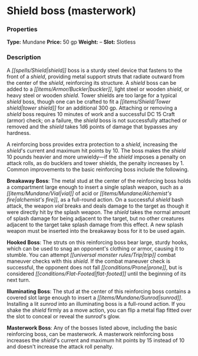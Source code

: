 ﻿---
Title: "Shield boss (masterwork)"
Type: "Mundane"
Price: "50 gp"
Weight: "–"
Slot: "Slotless"
Description: |
  "A shield boss is a sturdy steel device that fastens to the front of a shield, providing metal support struts that radiate outward from the center of the shield, reinforcing its structure. A shield boss can be added to a buckler, light steel or wooden shield, or heavy steel or wooden shield. Tower shields are too large for a typical shield boss, though one can be crafted to fit a tower shield for an additional 300 gp. Attaching or removing a shield boss requires 10 minutes of work and a successful DC 15 Craft (armor) check; on a failure, the shield boss is not successfully attached or removed and the shield takes 1d6 points of damage that bypasses any hardness.
  A reinforcing boss provides extra protection to a shield, increasing the shield's current and maximum hit points by 10. The boss makes the shield 10 pounds heavier and more unwieldy—if the shield imposes a penalty on attack rolls, as do bucklers and tower shields, the penalty increases by 1. Common improvements to the basic reinforcing boss include the following.
  **Breakaway Boss**: The metal stud at the center of the reinforcing boss holds a compartment large enough to insert a single splash weapon, such as a vial of acid or alchemist's fire, as a full-round action. On a successful shield bash attack, the weapon vial breaks and deals damage to the target as though it were directly hit by the splash weapon. The shield takes the normal amount of splash damage for being adjacent to the target, but no other creatures adjacent to the target take splash damage from this effect. A new splash weapon must be inserted into the breakaway boss for it to be used again.
  **Hooked Boss**: The struts on this reinforcing boss bear large, sturdy hooks, which can be used to snag an opponent's clothing or armor, causing it to stumble. You can attempt trip combat maneuver checks with this shield. If the combat maneuver check is successful, the opponent does not fall prone, but is considered flat-footed until the beginning of its next turn.
  **Illuminating Boss**: The stud at the center of this reinforcing boss contains a covered slot large enough to insert a sunrod. Installing a lit sunrod into an illuminating boss is a full-round action. If you shake the shield firmly as a move action, you can flip a metal flap fitted over the slot to conceal or reveal the sunrod's glow.
  **Masterwork Boss**: Any of the bosses listed above, including the basic reinforcing boss, can be masterwork. A masterwork reinforcing boss increases the shield's current and maximum hit points by 15 instead of 10 and doesn't increase the attack roll penalty."
Sources: "['Melee Tactics Toolbox']"
---

# Shield boss (masterwork)

### Properties

**Type:** Mundane **Price:** 50 gp **Weight:** – **Slot:** Slotless

### Description

A _[[spells/Shield|shield]]_ boss is a sturdy steel device that fastens to the front of a _shield_, providing metal support struts that radiate outward from the center of the _shield_, reinforcing its structure. A _shield_ boss can be added to a _[[items/Armor/Buckler|buckler]]_, light steel or wooden _shield_, or heavy steel or wooden _shield_. Tower shields are too large for a typical _shield_ boss, though one can be crafted to fit a _[[items/Shield/Tower shield|tower shield]]_ for an additional 300 gp. Attaching or removing a _shield_ boss requires 10 minutes of work and a successful DC 15 Craft (armor) check; on a failure, the _shield_ boss is not successfully attached or removed and the _shield_ takes 1d6 points of damage that bypasses any hardness.

A reinforcing boss provides extra protection to a _shield_, increasing the _shield_'s current and maximum hit points by 10. The boss makes the _shield_ 10 pounds heavier and more unwieldy—if the _shield_ imposes a penalty on attack rolls, as do bucklers and tower shields, the penalty increases by 1. Common improvements to the basic reinforcing boss include the following.

**Breakaway Boss**: The metal stud at the center of the reinforcing boss holds a compartment large enough to insert a single splash weapon, such as a _[[items/Mundane/Vial|vial]]_ of acid or _[[items/Mundane/Alchemist's fire|alchemist's fire]]_, as a full-round action. On a successful _shield_ bash attack, the weapon _vial_ breaks and deals damage to the target as though it were directly hit by the splash weapon. The _shield_ takes the normal amount of splash damage for being adjacent to the target, but no other creatures adjacent to the target take splash damage from this effect. A new splash weapon must be inserted into the breakaway boss for it to be used again.

**Hooked Boss**: The struts on this reinforcing boss bear large, sturdy hooks, which can be used to snag an opponent's clothing or armor, causing it to stumble. You can attempt _[[universal monster rules/Trip|trip]]_ combat maneuver checks with this _shield_. If the combat maneuver check is successful, the opponent does not fall _[[conditions/Prone|prone]]_, but is considered _[[conditions/Flat-Footed|flat-footed]]_ until the beginning of its next turn.

**Illuminating Boss**: The stud at the center of this reinforcing boss contains a covered slot large enough to insert a _[[items/Mundane/Sunrod|sunrod]]_. Installing a lit _sunrod_ into an illuminating boss is a full-round action. If you shake the _shield_ firmly as a move action, you can flip a metal flap fitted over the slot to conceal or reveal the _sunrod_'s glow.

**Masterwork Boss**: Any of the bosses listed above, including the basic reinforcing boss, can be masterwork. A masterwork reinforcing boss increases the _shield_'s current and maximum hit points by 15 instead of 10 and doesn't increase the attack roll penalty.

